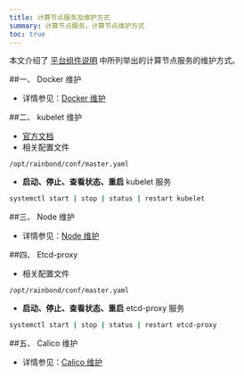 ```yaml
---
title: 计算节点服务及维护方式
summary: 计算节点服务，计算节点维护方式
toc: true
---
```



本文介绍了 [平台组件说明](../component-description.html) 中所列举出的计算节点服务的维护方式。

##一、 Docker 维护

- 详情参见：[Docker 维护](management-node.html#3-1-docker)

##二、 kubelet 维护

- [官方文档](https://kubernetes.io/docs/reference/command-line-tools-reference/kubelet/)
- 相关配置文件

`/opt/rainbond/conf/master.yaml`


- **启动、停止、查看状态、重启** kubelet 服务

```bash
systemctl start | stop | status | restart kubelet
```

##三、 Node 维护

- 详情参见：[Node 维护](management-node.html#3-3-node)

##四、 Etcd-proxy

- 相关配置文件

`/opt/rainbond/conf/master.yaml`


- **启动、停止、查看状态、重启** etcd-proxy 服务

```bash
systemctl start | stop | status | restart etcd-proxy
```



##五、 Calico 维护

- 详情参见：[Calico 维护](management-node.html#3-5-calico)